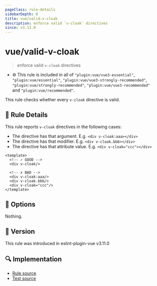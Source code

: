 ```yaml
---
pageClass: rule-details
sidebarDepth: 0
title: vue/valid-v-cloak
description: enforce valid `v-cloak` directives
since: v3.11.0
---
```


# vue/valid-v-cloak

> enforce valid `v-cloak` directives

- :gear: This rule is included in all of `"plugin:vue/vue3-essential"`, `"plugin:vue/essential"`, `"plugin:vue/vue3-strongly-recommended"`, `"plugin:vue/strongly-recommended"`, `"plugin:vue/vue3-recommended"` and `"plugin:vue/recommended"`.

This rule checks whether every `v-cloak` directive is valid.

## :book: Rule Details

This rule reports `v-cloak` directives in the following cases:

- The directive has that argument. E.g. `<div v-cloak:aaa></div>`
- The directive has that modifier. E.g. `<div v-cloak.bbb></div>`
- The directive has that attribute value. E.g. `<div v-cloak="ccc"></div>`

<eslint-code-block :rules="{'vue/valid-v-cloak': ['error']}">

```vue
<template>
  <!-- ✓ GOOD -->
  <div v-cloak/>

  <!-- ✗ BAD -->
  <div v-cloak:aaa/>
  <div v-cloak.bbb/>
  <div v-cloak="ccc"/>
</template>
```

</eslint-code-block>

## :wrench: Options

Nothing.

## :rocket: Version

This rule was introduced in eslint-plugin-vue v3.11.0

## :mag: Implementation

- [Rule source](https://github.com/vuejs/eslint-plugin-vue/blob/master/lib/rules/valid-v-cloak.js)
- [Test source](https://github.com/vuejs/eslint-plugin-vue/blob/master/tests/lib/rules/valid-v-cloak.js)
